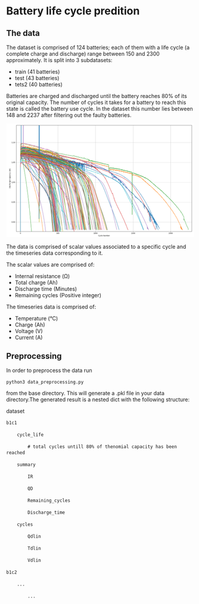 # Battery life cycle predition

## The data

The dataset is comprised of 124 batteries; each of them with a life cycle (a complete charge and discharge) range between 150 and 2300 approximately. It is split into 3 subdatasets:
 * train (41 batteries)
 * test (43 batteries)
 * tets2 (40 batteries)

Batteries are charged and discharged until the battery reaches 80% of its original capacity. The number of cycles it takes for a battery to reach this state is called the battery use cycle. In the dataset this number lies between 148 and 2237 after filtering out the faulty batteries.

![](cycle_number_VS_discharge_capacity.png)

The data is comprised of scalar values associated to a specific cycle and the timeseries data corresponding to it.

The scalar values are comprised of:

 * Internal resistance (Ω)
 * Total charge (Ah)
 * Discharge time (Minutes)
 * Remaining cycles (Positive integer)
 
The timeseries data is comprised of: 

 * Temperature (°C)
 * Charge (Ah)
 * Voltage (V)
 * Current (A)

## Preprocessing

In order to preprocess the data run

```
python3 data_preprocessing.py
```

from the base directory. This will generate a .pkl file in your data directory.The generated result is a nested dict with the following structure:

dataset

    b1c1
    
        cycle_life
        
            # total cycles untill 80% of thenomial capacity has been reached
            
        summary
        
            IR
            
            QD
            
            Remaining_cycles
            
            Discharge_time
            
        cycles
        
            Qdlin
            
            Tdlin
            
            Vdlin
            
    b1c2
    
        ...
        
            ...
            


